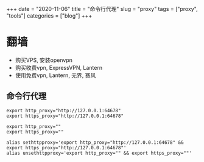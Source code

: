 +++ 
date = "2020-11-06"
title = "命令行代理"
slug = "proxy" 
tags = ["proxy", "tools"]
categories = ["blog"]
+++

# 翻墙
- 购买VPS, 安装openvpn
- 购买收费vpn, ExpressVPN, Lantern
- 使用免费vpn, Lantern, 无界, 赛风

## 命令行代理
```
export http_proxy="http://127.0.0.1:64678"
export https_proxy="http://127.0.0.1:64678"

export http_proxy=""
export https_proxy=""

alias sethttpproxy='export http_proxy="http://127.0.0.1:64678" && export https_proxy="http://127.0.0.1:64678"'
alias unsethttpproxy='export http_proxy="" && export https_proxy=""'
```
